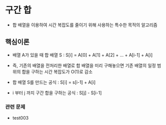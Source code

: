 # 구간 합
- 합 배열을 이용하여 시간 복잡도를 줄이기 위해 사용하는 특수한 목적의 알고리즘

## 핵심이론
- 배열 A가 있을 때 합 배열 S : S[i] = A[0] + A[1] + A[2] + ... + A[i-1] + A[i]
- 즉, 기존의 배열을 전처리한 배열로 합 배열을 미리 구해놓으면 기존 배열의 일정 범위의 합을 구하는 시간 복잡도가 O(1)로 감소
  
- 합 배열 S를 만드는 공식 : S[i] = s[i-1] + A[i]
- i 부터 j 까지 구간 합을 구하는 공식 : S[j] - S[i-1]

### 관련 문제
- test003